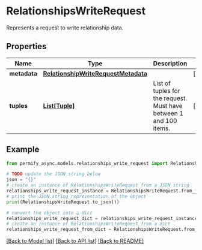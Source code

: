 # RelationshipsWriteRequest

Represents a request to write relationship data.

## Properties

Name | Type | Description | Notes
------------ | ------------- | ------------- | -------------
**metadata** | [**RelationshipWriteRequestMetadata**](RelationshipWriteRequestMetadata.md) |  | [optional] 
**tuples** | [**List[Tuple]**](Tuple.md) | List of tuples for the request. Must have between 1 and 100 items. | [optional] 

## Example

```python
from permify_async.models.relationships_write_request import RelationshipsWriteRequest

# TODO update the JSON string below
json = "{}"
# create an instance of RelationshipsWriteRequest from a JSON string
relationships_write_request_instance = RelationshipsWriteRequest.from_json(json)
# print the JSON string representation of the object
print(RelationshipsWriteRequest.to_json())

# convert the object into a dict
relationships_write_request_dict = relationships_write_request_instance.to_dict()
# create an instance of RelationshipsWriteRequest from a dict
relationships_write_request_from_dict = RelationshipsWriteRequest.from_dict(relationships_write_request_dict)
```
[[Back to Model list]](../README.md#documentation-for-models) [[Back to API list]](../README.md#documentation-for-api-endpoints) [[Back to README]](../README.md)


